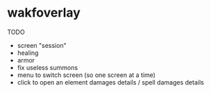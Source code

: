 # wakfoverlay

TODO
- screen "session"
- healing
- armor
- fix useless summons
- menu to switch screen (so one screen at a time)
- click to open an element damages details / spell damages details
